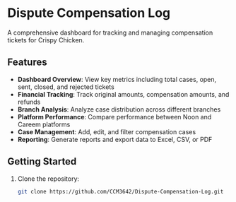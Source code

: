 # Dispute Compensation Log

A comprehensive dashboard for tracking and managing compensation tickets for Crispy Chicken.

## Features

- **Dashboard Overview**: View key metrics including total cases, open, sent, closed, and rejected tickets
- **Financial Tracking**: Track original amounts, compensation amounts, and refunds
- **Branch Analysis**: Analyze case distribution across different branches
- **Platform Performance**: Compare performance between Noon and Careem platforms
- **Case Management**: Add, edit, and filter compensation cases
- **Reporting**: Generate reports and export data to Excel, CSV, or PDF

## Getting Started

1. Clone the repository:
   ```bash
   git clone https://github.com/CCM3642/Dispute-Compensation-Log.git

